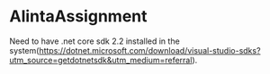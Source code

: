 # AlintaAssignment
Need to have .net core sdk 2.2 installed in the system(https://dotnet.microsoft.com/download/visual-studio-sdks?utm_source=getdotnetsdk&utm_medium=referral).
